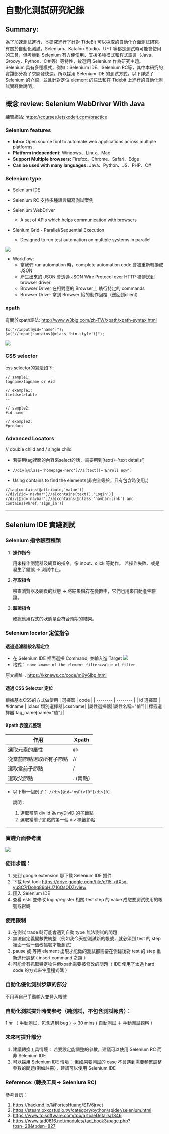 # 自動化測試研究紀錄
## Summary:
為了加速測試進行，本研究進行了針對 TideBit 可以採取的自動化介面測試研究。有關於自動化測試，Selenium、Katalon Studio、UFT 等都是測試時可能會使用的工具，但考量到 Selenium 有方便使用、支援多種模式和程式語言（Java、Groovy、Python、C＃等）等特性，故選用 Selenium 作為研究主題。
Selenium 具有多種模式，例如：Selenium IDE、Selenium RC等，其中本研究的實踐部分為了求開發快速，所以採用 Selenium IDE 的測試方式。以下詳述了 Selenium 的介紹，並且針對定位 element 的語法和在 Tidebit 上進行的自動化測試實踐做說明。

## 概念 review: Selenium WebDriver With Java
練習網站: https://courses.letskodeit.com/practice
### Selenium features
* **Intro:** 
Open source tool to automate web applications across multiple platforms.
* **Platform independent:**
Windows、Linux、Mac
* **Support Multiple browsers:**
Firefox、Chrome、Safari、Edge
* **Can be used with many languages:**
Java、Python、JS、PHP、C#

### Selenium type
* Selenium IDE

* Selenium RC
    支持多種語言編寫測試案例
* Selenium WebDriver
    - A set of APIs which helps communication with browsers
* Slenium Grid - Parallel/Sequential Execution
    - Designed to run test automation on multiple systems in parallel

![](https://i.imgur.com/ePj2grW.png)
* Workflow: 
    * 當我們 run automation 時，complete automation code 會被重新轉換成 JSON
    * 產生出來的 JSON 會透過 JSON Wire Protocol over HTTP 被傳送到 browser driver
    * Browser Driver 在相對應的 Browser上 執行特定的 commands 
    * Browser Driver 拿到 Browser 給的動作回覆（送回到client)


### xpath
有關於xpath語法: http://www.w3big.com/zh-TW/xpath/xpath-syntax.html
```
$x("//input[@id='name']");
$x("//input[contains(@class,'btn-style')]");
```
![](https://i.imgur.com/VQE1ZeQ.png)


### CSS selector
css selector的寫法如下:
```
// sample1:
tagname>tagname or #id

// example1:
fieldset>table
--

// sample2:
#id name

// example2:
#product

```
### Advanced Locators

// double child and / single child

* 若要用tag裡面的內容來select的話，需要用到[text()='text details']
* `//div[@class='homepage-hero']//a[text()='Enroll now']`

* Using contains to find the elements(非完全等於，只有包含時使用。)
```
//tag[contains(@attribute,'value')]
//div[@id='navbar']//a[contains(text(),'Login')]
//div[@id='navbar']//a[contains(@class,'navbar-link') and contains(@href,'sign_in')]
```

---
## Selenium IDE 實踐測試 

### Selenium 指令驗證種類
1. **操作指令**

    用來操作瀏覽器及網頁的指令，像 input、click 等動作。
    若操作失敗、或是發生了錯誤 -> 測試中止。
2. **存取指令**

    檢查瀏覽器及網頁的狀態 -> 將結果儲存在變數中，它們也用來自動產生驗證。
3. **驗證指令**

    確認應用程式的狀態是否符合預期的結果。
    
### Selenium locator 定位指令
#### 透過過濾器按名稱定位
* 在 Selenium IDE 裡面選擇 Command, 並輸入進 Target
![](https://i.imgur.com/jCWcgmd.png)
* 格式：
`name =name_of_the_element filter=value_of_filter`

原文網址：https://kknews.cc/code/m6y6lbp.html

#### 透過 CSS Selector 定位
根據基本CSS的方式做使用
| 選擇器 | code | 
| -------- | -------- | 
| id 選擇器     |   #idname   | 
|class 類別選擇器|.cssName|
|屬性選擇器|[屬性名稱="值"]|
|標籤選擇器|tag_name[name="值"] |
#### Xpath 表達式整理


| 作用                     | Xpath |
| ------------------------ | ----- |
| 選取元素的屬性           | @     |
| 從當前節點選取所有子節點 | //    |
| 選取當前子節點           | /     |
|     選取父節點                     |    ..(兩點)   |

* 以下舉一個例子：
`//div[@id="myDivID"]/div[0]`

    說明：
    1. 選取當前 div id 為 myDivID 的子節點
    2. 選取當前子節點的第一個 div 標籤節點
----
### 實踐介面參考圖
![](https://i.imgur.com/kNYO3Fo.png)
### 使用步驟：
1. 先到 google extension 那下載 Selenium IDE 插件
2. 下載 test tool: https://drive.google.com/file/d/15-xjfXsx-yuSC7rDohq86bHJ716QsODZ/view
3. 匯入 Selenium IDE
4. 查看 ests 並修改 login/register 相關 test step 的 value 成您要測試使用的帳號或密碼

### 使用限制
1. 在測試 trade 時可能會遇到自動 type 無法測試的問題
2. 無法自定義變數做統整（例如我今天想測試新的帳號，就必須到 test 的 step 裡面一個一個改帳號才能測試）
3. pause 或 等待 element 出現才能做的測試都需要在側錄後對 test 的 step 重新進行調整 ( insert command 之類 ）
4. 可能會有抓取特定物件但xpath需要被修改的問題（ IDE 使用了太過 hard code 的方式來生產程式碼 ）
### 自動化優化測試步驟的部分
不用再自己手動輸入並登入帳號

### 自動化測試提升時間參考（純測試，不包含測試報告）：
1 hr （ 手動測試，包含遇到 bug ) -> 30 mins ( 自動測試 ＋ 手動測試觀察 ）

### 未來可提升部分
1. 建議轉換工具情境：
若要設定能調整的參數，建議可以使用 Selenium RC 而非 Selenium IDE
2. 可以採用 Selenium IDE 情境：
但如果要測試的 case 不會遇到需要頻繁調整參數的問題(例如註冊），建議可以使用 Selenium IDE

### Reference: (轉換工具-> Selenium RC)
參考資訊：
1. https://hackmd.io/@FortesHuang/S1V6jrvet
2. https://steam.oxxostudio.tw/category/python/spider/selenium.html
3. https://www.tpisoftware.com/tpu/articleDetails/1846
4. https://www.tad0616.net/modules/tad_book3/page.php?tbsn=28&tbdsn=827
